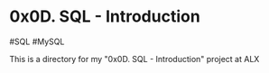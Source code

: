 # 0x0D. SQL - Introduction

#SQL #MySQL

This is a directory for my
"0x0D. SQL - Introduction" project at ALX
